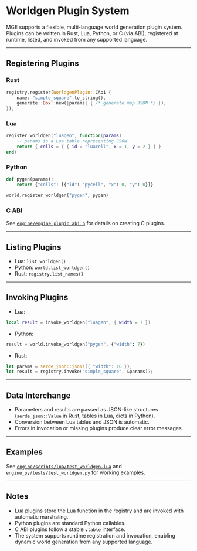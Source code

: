 # Worldgen Plugin System

MGE supports a flexible, multi-language world generation plugin system. Plugins can be written in Rust, Lua, Python, or C (via ABI), registered at runtime, listed, and invoked from any supported language.

---

## Registering Plugins

### Rust

```rust
registry.register(WorldgenPlugin::CAbi {
    name: "simple_square".to_string(),
    generate: Box::new(|params| { /* generate map JSON */ }),
});
```

### Lua

```lua
register_worldgen("luagen", function(params)
    -- params is a Lua table representing JSON
    return { cells = { { id = "luacell", x = 1, y = 2 } } }
end)
```

### Python

```python
def pygen(params):
    return {"cells": [{"id": "pycell", "x": 0, "y": 0}]}

world.register_worldgen("pygen", pygen)
```

### C ABI

See [`engine/engine_plugin_abi.h`](../engine/engine_plugin_abi.h) for details on creating C plugins.

---

## Listing Plugins

- Lua: `list_worldgen()`
- Python: `world.list_worldgen()`
- Rust: `registry.list_names()`

---

## Invoking Plugins

- Lua:

```lua
local result = invoke_worldgen("luagen", { width = 7 })
```

- Python:

```python
result = world.invoke_worldgen("pygen", {"width": 7})
```

- Rust:

```rust
let params = serde_json::json!({ "width": 10 });
let result = registry.invoke("simple_square", &params)?;
```

---

## Data Interchange

- Parameters and results are passed as JSON-like structures (`serde_json::Value` in Rust, tables in Lua, dicts in Python).
- Conversion between Lua tables and JSON is automatic.
- Errors in invocation or missing plugins produce clear error messages.

---

## Examples

See [`engine/scripts/lua/test_worldgen.lua`](../engine/scripts/lua/test_worldgen.lua) and [`engine_py/tests/test_worldgen.py`](../engine_py/tests/test_worldgen.py) for working examples.

---

## Notes

- Lua plugins store the Lua function in the registry and are invoked with automatic marshaling.
- Python plugins are standard Python callables.
- C ABI plugins follow a stable `vtable` interface.
- The system supports runtime registration and invocation, enabling dynamic world generation from any supported language.
